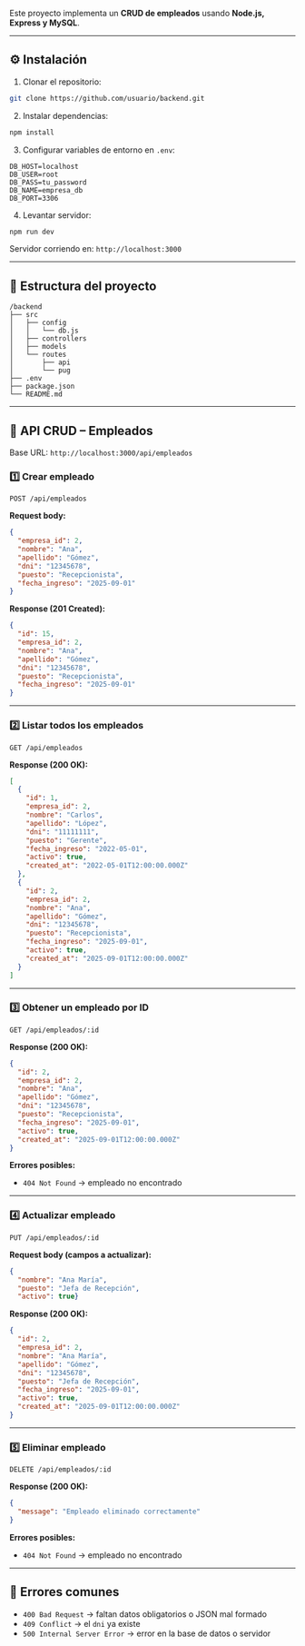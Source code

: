 Este proyecto implementa un **CRUD de empleados** usando **Node.js, Express y MySQL**.

---

## ⚙️ Instalación

1. Clonar el repositorio:

```bash
git clone https://github.com/usuario/backend.git
```

2. Instalar dependencias:

```bash
npm install
```

3. Configurar variables de entorno en `.env`:

```
DB_HOST=localhost
DB_USER=root
DB_PASS=tu_password
DB_NAME=empresa_db
DB_PORT=3306
```

4. Levantar servidor:

```bash
npm run dev
```

Servidor corriendo en: `http://localhost:3000`

---

## 📂 Estructura del proyecto

```
/backend
├── src
│   ├── config
│   │   └── db.js
│   ├── controllers
│   ├── models
│   └── routes
│       ├── api
│       └── pug
├── .env
├── package.json
└── README.md
```

---

## 📘 API CRUD – Empleados

Base URL: `http://localhost:3000/api/empleados`

### 1️⃣ Crear empleado

`POST /api/empleados`

**Request body:**

```json
{
  "empresa_id": 2,
  "nombre": "Ana",
  "apellido": "Gómez",
  "dni": "12345678",
  "puesto": "Recepcionista",
  "fecha_ingreso": "2025-09-01"
}
```

**Response (201 Created):**

```json
{
  "id": 15,
  "empresa_id": 2,
  "nombre": "Ana",
  "apellido": "Gómez",
  "dni": "12345678",
  "puesto": "Recepcionista",
  "fecha_ingreso": "2025-09-01"
}
```

---

### 2️⃣ Listar todos los empleados

`GET /api/empleados`

**Response (200 OK):**

```json
[
  {
    "id": 1,
    "empresa_id": 2,
    "nombre": "Carlos",
    "apellido": "López",
    "dni": "11111111",
    "puesto": "Gerente",
    "fecha_ingreso": "2022-05-01",
    "activo": true,
    "created_at": "2022-05-01T12:00:00.000Z"
  },
  {
    "id": 2,
    "empresa_id": 2,
    "nombre": "Ana",
    "apellido": "Gómez",
    "dni": "12345678",
    "puesto": "Recepcionista",
    "fecha_ingreso": "2025-09-01",
    "activo": true,
    "created_at": "2025-09-01T12:00:00.000Z"
  }
]
```

---

### 3️⃣ Obtener un empleado por ID

`GET /api/empleados/:id`

**Response (200 OK):**

```json
{
  "id": 2,
  "empresa_id": 2,
  "nombre": "Ana",
  "apellido": "Gómez",
  "dni": "12345678",
  "puesto": "Recepcionista",
  "fecha_ingreso": "2025-09-01",
  "activo": true,
  "created_at": "2025-09-01T12:00:00.000Z"
}
```

**Errores posibles:**

- `404 Not Found` → empleado no encontrado

---

### 4️⃣ Actualizar empleado

`PUT /api/empleados/:id`

**Request body (campos a actualizar):**

```json
{
  "nombre": "Ana María",
  "puesto": "Jefa de Recepción",
  "activo": true}
```

**Response (200 OK):**

```json
{
  "id": 2,
  "empresa_id": 2,
  "nombre": "Ana María",
  "apellido": "Gómez",
  "dni": "12345678",
  "puesto": "Jefa de Recepción",
  "fecha_ingreso": "2025-09-01",
  "activo": true,
  "created_at": "2025-09-01T12:00:00.000Z"
}
```

---

### 5️⃣ Eliminar empleado

`DELETE /api/empleados/:id`

**Response (200 OK):**

```json
{
  "message": "Empleado eliminado correctamente"
}
```

**Errores posibles:**

- `404 Not Found` → empleado no encontrado

---

## 🚨 Errores comunes

- `400 Bad Request` → faltan datos obligatorios o JSON mal formado
- `409 Conflict` → el `dni` ya existe
- `500 Internal Server Error` → error en la base de datos o servidor